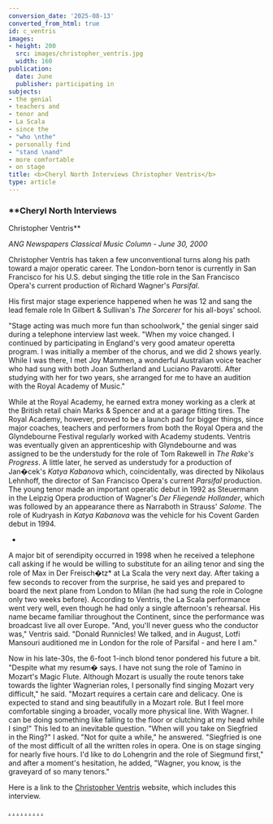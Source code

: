 ```yaml
---
conversion_date: '2025-08-13'
converted_from_html: true
id: c_ventris
images:
- height: 200
  src: images/christopher_ventris.jpg
  width: 160
publication:
  date: June
  publisher: participating in
subjects:
- the genial
- teachers and
- tenor and
- La Scala
- since the
- "who \nthe"
- personally find
- "stand \nand"
- more comfortable
- on stage
title: <b>Cheryl North Interviews Christopher Ventris</b>
type: article
---
```


### **Cheryl North Interviews
 Christopher Ventris**

*ANG Newspapers Classical Music
 Column - June 30, 2000*

 Christopher Ventris has taken a few unconventional turns along his path
toward a major operatic career. The London-born tenor is currently in San Francisco for his U.S. debut singing the title role in the San Francisco
Opera's current production of Richard Wagner's *Parsifal*.

His first major stage experience happened when he was 12 and sang the lead female role In Gilbert & Sullivan's *The Sorcerer* for his all-boys' school.

"Stage acting was much more fun than schoolwork," the genial singer said during a telephone interview last week. "When my voice changed. I continued by participating in England's very good amateur operetta program. I was initially a member of the chorus, and we did 2 shows yearly. While I was there, I met Joy Mammen, a wonderful Australian voice teacher who had sung with both Joan Sutherland and Luciano Pavarotti. After studying with her for two years, she arranged for me to have an audition with the Royal Academy of Music."

While at the Royal Academy, he earned extra money working as a clerk at the
British retail chain Marks & Spencer and at a garage fitting tires. The Royal
Academy, however, proved to be a launch pad for bigger things, since major
coaches, teachers and performers from both the Royal Opera and the Glyndebourne
Festival regularly worked with Academy students. Ventris was eventually given
an apprenticeship with Glyndebourne and was assigned to be the understudy for
the role of Tom Rakewell in *The Rake's Progress*. A little later, he served as understudy for a production of Jan�cek's *Katya Kabanova* which, coincidentally, was directed by Nikolaus Lehnhoff, the director of San Francisco Opera's current *Parsifal* production. The young tenor made an important operatic debut in 1992 as Steuermann in the Leipzig Opera production of Wagner's *Der Fliegende Hollander*, which was followed by an appearance there as Narraboth in Strauss' *Salome*. The role of Kudryash in *Katya Kabanova* was the vehicle for his Covent
Garden debut in 1994.

*

A major bit of serendipity occurred in 1998 when he
received a telephone call asking if he would be willing to substitute for an
ailing tenor and sing the role of Max in Der Freisch�tz* at La Scala the very next day. After taking a few seconds to recover from the surprise, he said yes and prepared to board the next plane from London to Milan (he had sung the
role in Cologne only two weeks before). According to Ventris, the La Scala
performance went very well, even though he had only a single afternoon's
rehearsal. His name became familiar throughout the Continent, since the
performance was broadcast live all over Europe. "And, you'll never guess who
the conductor was," Ventris said. "Donald Runnicles! We talked, and in August,
Lotfi Mansouri auditioned me in London for the role of Parsifal - and here I
am."

Now in his late-30s, the 6-foot 1-inch blond tenor pondered his future
a bit. "Despite what my resum� says. I have not sung the role of Tamino in
Mozart's Magic Flute. Although Mozart is usually the route tenors take towards
the lighter Wagnerian roles, I personally find singing Mozart very difficult,"
he said. "Mozart requires a certain care and delicacy. One is expected to stand
and sing beautifully in a Mozart role. But I feel more comfortable singing a
broader, vocally more physical line. With Wagner. I can be doing something like
falling to the floor or clutching at my head while I sing!" This led to an
inevitable question. "When will you take on Siegfried in the Ring?" I asked.
"Not for quite a while," he answered. "Siegfried is one of the most difficult
of all the written roles in opera. One is on stage singing for nearly five
hours. I'd like to do Lohengrin and the role of Siegmund first," and after a
moment's hesitation, he added, "Wagner, you know, is the graveyard of so many
tenors."

Here is a link to the
[ Christopher
Ventris](http://www.christopherventris.com/menu.html) website, which includes this interview.

[.](http://www.todddunning.com/) [.](http://www.witnessamerica.com/) [.](http://www.witnessamerica.com/camcorders) [.](http://www.ksql.com/) [.](http://www.ascendaviation.com/)
[.](http://www.echovalleysupply.com/) [.](http://www.northworks.net/) [.](http://www.attainia.com/)
[.](http://www.briandunning.com/)